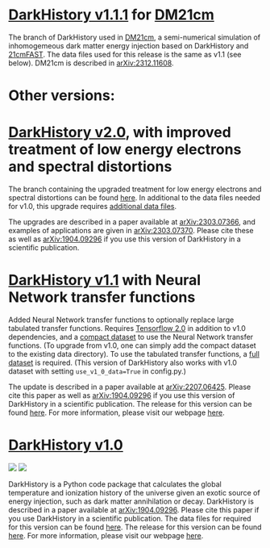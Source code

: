 # [DarkHistory v1.1.1](https://github.com/hongwanliu/DarkHistory/releases/tag/v1.1.1) for [DM21cm](https://github.com/yitiansun/DM21cm)

The branch of DarkHistory used in [DM21cm](https://github.com/yitiansun/DM21cm), a semi-numerical simulation of inhomogemeous dark matter energy injection based on DarkHistory and [21cmFAST](https://github.com/joshwfoster/21cmFAST). The data files used for this release is the same as v1.1 (see below). DM21cm is described in [arXiv:2312.11608](https://arxiv.org/abs/2312.11608).

# Other versions:

# [DarkHistory v2.0](https://github.com/hongwanliu/DarkHistory/releases/tag/v2.0.0), with improved treatment of low energy electrons and spectral distortions

The branch containing the upgraded treatment for low energy electrons and spectral distortions can be found [here](https://github.com/hongwanliu/DarkHistory/tree/lowengelec_upgrade). In additional to the data files needed for v1.0, this upgrade requires [additional data files](https://doi.org/10.5281/zenodo.7651517).

The upgrades are described in a paper available at [arXiv:2303.07366](https://arxiv.org/abs/2303.07366), and examples of applications are given in [arXiv:2303.07370](https://arxiv.org/abs/2303.07370). Please cite these as well as [arXiv:1904.09296](https://arxiv.org/abs/1904.09296) if you use this version of DarkHistory in a scientific publication.

# [DarkHistory v1.1](https://github.com/hongwanliu/DarkHistory/releases/tag/v1.1.0) with Neural Network transfer functions

<!-- [<img src="https://travis-ci.org/hongwanliu/DarkHistory.svg?branch=master">](https://travis-ci.org/hongwanliu/DarkHistory)
[<img src="https://readthedocs.org/projects/darkhistory/badge/?version=master">](https://readthedocs.org/projects/darkhistory/) -->

Added Neural Network transfer functions to optionally replace large tabulated transfer functions. Requires [Tensorflow 2.0](https://www.tensorflow.org/install) in addition to v1.0 dependencies, and a [compact dataset](https://doi.org/10.5281/zenodo.6819281) to use the Neural Network transfer functions. (To upgrade from v1.0, one can simply add the compact dataset to the existing data directory). To use the tabulated transfer functions, a [full dataset](https://doi.org/10.5281/zenodo.6819310) is required. (This version of DarkHistory also works with v1.0 dataset with setting `use_v1_0_data=True` in config.py.)

The update is described in a paper available at [arXiv:2207.06425](https://arxiv.org/abs/2207.06425). Please cite this paper as well as [arXiv:1904.09296](https://arxiv.org/abs/1904.09296) if you use this version of DarkHistory in a scientific publication. The release for this version can be found [here](https://github.com/hongwanliu/DarkHistory/releases/tag/v1.1.0). For more information, please visit our webpage [here](https://darkhistory.readthedocs.io).

# [DarkHistory v1.0](https://github.com/hongwanliu/DarkHistory/releases/tag/v1.0.0)

[<img src="https://travis-ci.org/hongwanliu/DarkHistory.svg?branch=development">](https://travis-ci.org/hongwanliu/DarkHistory)
[<img src="https://readthedocs.org/projects/darkhistory/badge/?version=development">](https://readthedocs.org/projects/darkhistory/)

DarkHistory is a Python code package that calculates the global temperature and ionization history of the universe given an exotic source of energy injection, such as dark matter annihilation or decay. DarkHistory is described in a paper available at [arXiv:1904.09296](https://arxiv.org/abs/1904.09296). Please cite this paper if you use DarkHistory in a scientific publication. The data files for required for this version can be found [here](https://doi.org/10.7910/DVN/DUOUWA). The release for this version can be found [here](https://github.com/hongwanliu/DarkHistory/releases/tag/v1.0.0). For more information, please visit our webpage [here](https://darkhistory.readthedocs.io).
